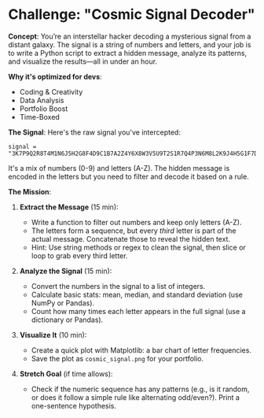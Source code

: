# Challenge: "Cosmic Signal Decoder"

**Concept**: You’re an interstellar hacker decoding a mysterious signal from a distant galaxy. The signal is a string of numbers and letters, and your job is to write a Python script to extract a hidden message, analyze its patterns, and visualize the results—all in under an hour.

**Why it's optimized for devs**: 

- Coding & Creativity
- Data Analysis
- Portfolio Boost
- Time-Boxed

**The Signal**:
Here's the raw signal you've intercepted:

```
signal = "3K7P9Q2R8T4M1N6J5H2G8F4D9C1B7A2Z4Y6X8W3V5U9T2S1R7Q4P3N6M8L2K9J4H5G1F7D3C8B2A6Z9Y4X5W3V8U2T1R7Q6P4N3M9L2K8J5H4G1F7D"
```

It's a mix of numbers (0-9) and letters (A-Z). The hidden message is encoded in the letters but you need to filter and decode it based on a rule.

**The Mission**:

1. **Extract the Message** (15 min):
    - Write a function to filter out numbers and keep only letters (A-Z).
    - The letters form a sequence, but every *third* letter is part of the actual message. Concatenate those to reveal the hidden text.
    - Hint: Use string methods or regex to clean the signal, then slice or loop to grab every third letter.

2. **Analyze the Signal** (15 min):
    - Convert the numbers in the signal to a list of integers.
    - Calculate basic stats: mean, median, and standard deviation (use NumPy or Pandas).
    - Count how many times each letter appears in the full signal (use a dictionary or Pandas).

3. **Visualize It** (10 min):
    - Create a quick plot with Matplotlib: a bar chart of letter frequencies.
    - Save the plot as `cosmic_signal.png` for your portfolio.

4. **Stretch Goal** (if time allows):
    - Check if the numeric sequence has any patterns (e.g., is it random, or does it follow a simple rule like alternating odd/even?). Print a one-sentence hypothesis.